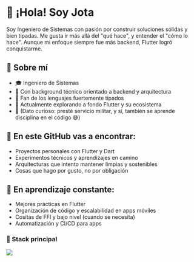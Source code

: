 # 👋 ¡Hola! Soy Jota

Soy Ingeniero de Sistemas con pasión por construir soluciones sólidas y bien tipadas. Me gusta ir más allá del "qué hace", y entender el "cómo lo hace". Aunque mi enfoque siempre fue más backend, Flutter logró conquistarme.

## 🧠 Sobre mí
- 🎓 Ingeniero de Sistemas
- 🔧 Con background técnico orientado a backend y arquitectura
- 💙 Fan de los lenguajes fuertemente tipados 
- 📱 Actualmente explorando a fondo Flutter y su ecosistema
- 🫡 (Dato curioso: presté servicio militar, y sí, también se aprende disciplina en el código 😅)

## 🚀 En este GitHub vas a encontrar:
- Proyectos personales con Flutter y Dart
- Experimentos técnicos y aprendizajes en camino
- Arquitecturas que intento mantener limpias y sostenibles
- Cosas que hago por gusto, no por obligación

## 🌱 En aprendizaje constante:
- Mejores prácticas en Flutter  
- Organización de código y escalabilidad en apps móviles  
- Cositas de FFI y bajo nivel (cuando se necesita)  
- Automatización y CI/CD para apps

### 🔧 Stack principal
<p>
  <img src="https://skillicons.dev/icons?i=flutter,dart,postgres,java,cpp,rust,git,androidstudio,kotlin,swift" />
</p>
